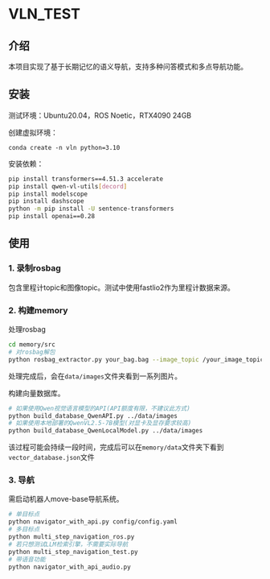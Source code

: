 # VLN_TEST
## 介绍
本项目实现了基于长期记忆的语义导航，支持多种问答模式和多点导航功能。
## 安装
测试环境：Ubuntu20.04，ROS Noetic，RTX4090 24GB

创建虚拟环境：

`conda create -n vln python=3.10`

安装依赖：
```bash
pip install transformers==4.51.3 accelerate
pip install qwen-vl-utils[decord]
pip install modelscope
pip install dashscope
python -m pip install -U sentence-transformers
pip install openai==0.28
```

## 使用
### 1. 录制rosbag
包含里程计topic和图像topic。测试中使用fastlio2作为里程计数据来源。
### 2. 构建memory
处理rosbag
```bash
cd memory/src
# 对rosbag解包
python rosbag_extractor.py your_bag.bag --image_topic /your_image_topic --odom_topic /your_odom_topic
```
处理完成后，会在`data/images`文件夹看到一系列图片。

构建向量数据库。
```bash
# 如果使用Qwen视觉语言模型的API(API额度有限，不建议此方式)
python build_database_QwenAPI.py ../data/images
# 如果使用本地部署的QwenVL2.5-7B模型(对显卡及显存要求较高)
python build_database_QwenLocalModel.py ../data/images
```
该过程可能会持续一段时间，完成后可以在`memory/data`文件夹下看到`vector_database.json`文件
### 3. 导航
需启动机器人move-base导航系统。
```bash
# 单目标点
python navigator_with_api.py config/config.yaml
# 多目标点
python multi_step_navigation_ros.py
# 若只想测试LLM检索引擎，不需要实际导航
python multi_step_navigation_test.py
# 带语音功能
python navigator_with_api_audio.py
```

